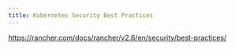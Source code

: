 ```yaml
---
title: Kubernetes Security Best Practices
---
```


https://rancher.com/docs/rancher/v2.6/en/security/best-practices/